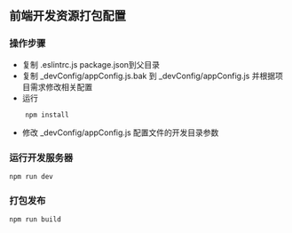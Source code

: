 
前端开发资源打包配置
---

### 操作步骤

* 复制 .eslintrc.js  package.json到父目录
* 复制 _devConfig/appConfig.js.bak  到 _devConfig/appConfig.js 并根据项目需求修改相关配置
* 运行 

```
    npm install
```

* 修改 _devConfig/appConfig.js 配置文件的开发目录参数

### 运行开发服务器
    
    npm run dev
    
### 打包发布

    npm run build
    